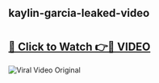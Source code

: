 ## kaylin-garcia-leaked-video 

# <h2><a href="http://freeplayer.one?title=kaylin-garcia-leaked-video&ref=21J">🔗 Click to Watch 👉🔴 VIDEO</a></h2>

<a href="http://freeplayer.one?title=kaylin-garcia-leaked-video&ref=21J" rel="nofollow" data-target="animated-image.originalLink"><img src="https://i.ibb.co.com/xMMVF88/686577567.gif" alt="Viral Video Original" style="max-width: 100%; display: inline-block;" data-target="animated-image.originalImage"></a>

